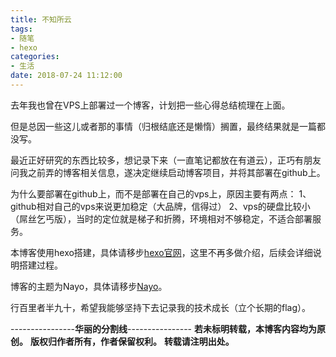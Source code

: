```yaml
---
title: 不知所云
tags: 
- 随笔
- hexo
categories: 
- 生活
date: 2018-07-24 11:12:00
---
```


去年我也曾在VPS上部署过一个博客，计划把一些心得总结梳理在上面。

但是总因一些这儿或者那的事情（归根结底还是懒惰）搁置，最终结果就是一篇都没写。

最近正好研究的东西比较多，想记录下来（一直笔记都放在有道云），正巧有朋友问我之前弄的博客相关信息，遂决定继续启动博客项目，并将其部署在github上。

为什么要部署在github上，而不是部署在自己的vps上，原因主要有两点：
1、github相对自己的vps来说更加稳定（大品牌，信得过）
2、vps的硬盘比较小（屌丝乞丐版），当时的定位就是梯子和折腾，环境相对不够稳定，不适合部署服务。

本博客使用hexo搭建，具体请移步[hexo官网](https://hexo.io/)，这里不再多做介绍，后续会详细说明搭建过程。

博客的主题为Nayo，具体请移步[Nayo](https://github.com/Lemonreds/hexo-theme-Nayo)。

行百里者半九十，希望我能够坚持下去记录我的技术成长（立个长期的flag）。
    
----------------**华丽的分割线**----------------
**若未标明转载，本博客内容均为原创。**
**版权归作者所有，作者保留权利。**
**转载请注明出处。**
   
    
    
    
    
      